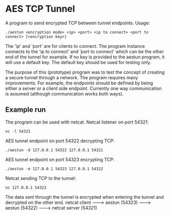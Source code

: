 # AES TCP Tunnel
A program to send encrypted TCP between tunnel endpoints.
Usage:
```
./aestun <encryption mode> <ip> <port> <ip to connect> <port to connect> [<encryption key>]
```
The 'ip' and 'port' are for clients to connect. The program instance connects to the 'ip to connect' and 'port to connect' which can be the other end of the tunnel for example.
If no key is provided to the aestun program, it will use a default key. The default key should be used for testing only.

The purpose of this (prototype) program was to test the concept of creating a secure tunnel through a network. The program requires many improvements. For example, the endpoints should be defined by being either a server or a client side endpoint. Currently one way communication is assumed (although communication works both ways).

## Example run
The program can be used with netcat.
Netcat listener on port 54321:
```
nc -l 54321
```
AES tunnel endpoint on port 54322 decrypting TCP:
```
./aestun -d 127.0.0.1 54322 127.0.0.1 54321
```
AES tunnel endpoint on port 54323 encrypting TCP:
```
./aestun -e 127.0.0.1 54323 127.0.0.1 54322
```
Netcat sending TCP to the tunnel:
```
nc 127.0.0.1 54323
```
The data sent through the tunnel is encrypted when entering the tunnel and decrypted on the other end.
netcat client ---> aestun (54323) ---> aestun (54322) ---> netcat server (54321)
